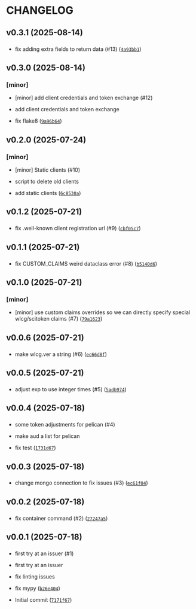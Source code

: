 # CHANGELOG



## v0.3.1 (2025-08-14)

###  

* fix adding extra fields to return data (#13) ([`4a93bb1`](https://github.com/WIPACrepo/scitoken-issuer/commit/4a93bb1238b9927261699c08fa312383e02b6c56))


## v0.3.0 (2025-08-14)

### [minor]

* [minor] add client credentials and token exchange (#12)

* add client credentials and token exchange

* fix flake8 ([`9a96b64`](https://github.com/WIPACrepo/scitoken-issuer/commit/9a96b64b7058562597f04857a4ebb14cad307351))


## v0.2.0 (2025-07-24)

### [minor]

* [minor] Static clients (#10)

* script to delete old clients

* add static clients ([`6c8530a`](https://github.com/WIPACrepo/scitoken-issuer/commit/6c8530a26193c5ffd3e1bdeac937781d157b38f5))


## v0.1.2 (2025-07-21)

###  

* fix .well-known client registration url (#9) ([`cbf05c7`](https://github.com/WIPACrepo/scitoken-issuer/commit/cbf05c7bce9a1de5e82fab62c65fda71496485cb))


## v0.1.1 (2025-07-21)

###  

* fix CUSTOM_CLAIMS weird dataclass error (#8) ([`b5140d6`](https://github.com/WIPACrepo/scitoken-issuer/commit/b5140d66c9721dd97093c83ae4e933f67f5a97cf))


## v0.1.0 (2025-07-21)

### [minor]

* [minor] use custom claims overrides so we can directly specify special wlcg/scitoken claims (#7) ([`79a1623`](https://github.com/WIPACrepo/scitoken-issuer/commit/79a1623ec4767bc467454e5d0c59c50c2ca62646))


## v0.0.6 (2025-07-21)

###  

* make wlcg.ver a string (#6) ([`ec66d8f`](https://github.com/WIPACrepo/scitoken-issuer/commit/ec66d8f2df6722d3175a9c221f010b54fa806e47))


## v0.0.5 (2025-07-21)

###  

* adjust exp to use integer times (#5) ([`5adb974`](https://github.com/WIPACrepo/scitoken-issuer/commit/5adb974c7b69e15f3da7f6a9ae59afa3da30ee2b))


## v0.0.4 (2025-07-18)

###  

* some token adjustments for pelican (#4)

* make aud a list for pelican

* fix test ([`1731d67`](https://github.com/WIPACrepo/scitoken-issuer/commit/1731d6771b060f3b7c9933202893b76057fa8d3b))


## v0.0.3 (2025-07-18)

###  

* change mongo connection to fix issues (#3) ([`ec61f04`](https://github.com/WIPACrepo/scitoken-issuer/commit/ec61f049ccc0da87ffd40eab4f4c4e03d9e10241))


## v0.0.2 (2025-07-18)

###  

* fix container command (#2) ([`27247a5`](https://github.com/WIPACrepo/scitoken-issuer/commit/27247a5b25a1105b5b827afa51ba40d4ee00096e))


## v0.0.1 (2025-07-18)

###  

* first try at an issuer (#1)

* first try at an issuer

* fix linting issues

* fix mypy ([`b26e404`](https://github.com/WIPACrepo/scitoken-issuer/commit/b26e404dc17bcfb99c078bc4108da04bb03c22ea))

* Initial commit ([`7171f67`](https://github.com/WIPACrepo/scitoken-issuer/commit/7171f67c09787743ced536c06bfaf133552add03))
